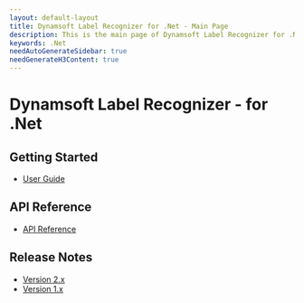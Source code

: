 ```yaml
---
layout: default-layout
title: Dynamsoft Label Recognizer for .Net - Main Page
description: This is the main page of Dynamsoft Label Recognizer for .Net Language.
keywords: .Net
needAutoGenerateSidebar: true
needGenerateH3Content: true
---
```


# Dynamsoft Label Recognizer - for .Net

## Getting Started

- [User Guide](user-guide.md)

## API Reference

- [API Reference](api-reference/index.md)

## Release Notes

- [Version 2.x](release-notes/dotnet-2.md)
- [Version 1.x](release-notes/dotnet-1.md)